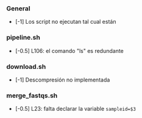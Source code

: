 ### General

- [-1] Los script no ejecutan tal cual están

### pipeline.sh

- [-0.5] L106: el comando "ls" es redundante

### download.sh

- [-1] Descompresión no implementada

### merge_fastqs.sh

- [-0.5] L23: falta declarar la variable `sampleid=$3`
